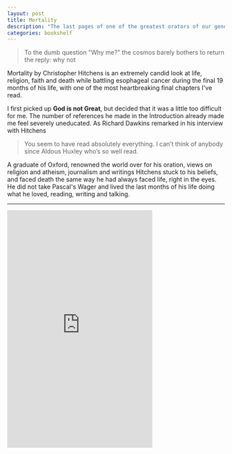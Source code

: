 ```yaml
---
layout: post
title: Mortality
description: "The last pages of one of the greatest orators of our generation"
categories: bookshelf
---
```


> To the dumb question "Why me?" the cosmos barely bothers to return the reply: why not

Mortality by Christopher Hitchens is an extremely candid look at life, religion, faith and death while battling esophageal cancer during the final 19 months of his life, with one of the most heartbreaking final chapters I've read.

I first picked up **God is not Great**, but decided that it was a little too difficult for me. The number of references he made in the Introduction already made me feel severely uneducated. As Richard Dawkins remarked in his interview with Hitchens

> You seem to have read absolutely everything. I can’t think of anybody since Aldous Huxley who’s so well read.

A graduate of Oxford, renowned the world over for his oration, views on religion and atheism, journalism and writings Hitchens stuck to his beliefs, and faced death the same way he had always faced life, right in the eyes. He did not take Pascal's Wager and lived the last months of his life doing what he loved, reading, writing and talking.

---

<iframe type="text/html" width="336" height="550" frameborder="0" allowfullscreen style="max-width:100%" src="https://read.amazon.in/kp/card?asin=B006VSP906&preview=inline&linkCode=kpe&ref_=cm_sw_r_kb_dp_QBVSEb5FQCAZM" ></iframe>

